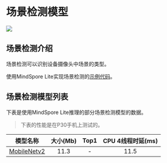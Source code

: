 # 场景检测模型

<a href="https://gitee.com/mindspore/docs/blob/r1.10/docs/lite/docs/source_zh_cn/scene_detection_lite.md" target="_blank"><img src="https://mindspore-website.obs.cn-north-4.myhuaweicloud.com/website-images/r1.9/resource/_static/logo_source.png"></a>

## 场景检测介绍

场景检测可以识别设备摄像头中场景的类型。

使用MindSpore Lite实现场景检测的[示例代码](https://gitee.com/mindspore/models/tree/r1.10/official/lite/scene_detection)。

## 场景检测模型列表

下表是使用MindSpore Lite推理的部分场景检测模型的数据。

> 下表的性能是在P30手机上测试的。

| 模型名称               | 大小(Mb) | Top1 | CPU 4线程时延(ms) |
|-----------------------| :----------: | :----------: | :-----------: |
| [MobileNetv2](https://download.mindspore.cn/model_zoo/official/lite/mobilenetv2_openimage_lite/mobilenetv2.ms) | 11.3 | - | 11.5 |
